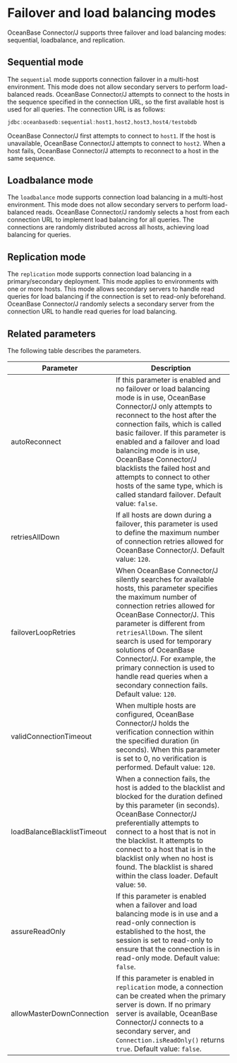 # Failover and load balancing modes

OceanBase Connector/J supports three failover and load balancing modes: sequential, loadbalance, and replication.

## Sequential mode

The `sequential` mode supports connection failover in a multi-host environment. This mode does not allow secondary servers to perform load-balanced reads. OceanBase Connector/J attempts to connect to the hosts in the sequence specified in the connection URL, so the first available host is used for all queries.
The connection URL is as follows:

```java
jdbc:oceanbasedb:sequential:host1,host2,host3,host4/testobdb
```

OceanBase Connector/J first attempts to connect to `host1`. If the host is unavailable, OceanBase Connector/J attempts to connect to `host2`. When a host fails, OceanBase Connector/J attempts to reconnect to a host in the same sequence.

## Loadbalance mode

The `loadbalance` mode supports connection load balancing in a multi-host environment. This mode does not allow secondary servers to perform load-balanced reads. OceanBase Connector/J randomly selects a host from each connection URL to implement load balancing for all queries. The connections are randomly distributed across all hosts, achieving load balancing for queries.

## Replication mode

The `replication` mode supports connection load balancing in a primary/secondary deployment. This mode applies to environments with one or more hosts. This mode allows secondary servers to handle read queries for load balancing if the connection is set to read-only beforehand. OceanBase Connector/J randomly selects a secondary server from the connection URL to handle read queries for load balancing.

## Related parameters

The following table describes the parameters.

| **Parameter** | **Description** |
|-----------------------------|----------------------------------------|
| autoReconnect | If this parameter is enabled and no failover or load balancing mode is in use, OceanBase Connector/J only attempts to reconnect to the host after the connection fails, which is called basic failover. If this parameter is enabled and a failover and load balancing mode is in use, OceanBase Connector/J blacklists the failed host and attempts to connect to other hosts of the same type, which is called standard failover. Default value: `false`.  |
| retriesAllDown | If all hosts are down during a failover, this parameter is used to define the maximum number of connection retries allowed for OceanBase Connector/J. Default value: `120`.  |
| failoverLoopRetries | When OceanBase Connector/J silently searches for available hosts, this parameter specifies the maximum number of connection retries allowed for OceanBase Connector/J. This parameter is different from `retriesAllDown`. The silent search is used for temporary solutions of OceanBase Connector/J. For example, the primary connection is used to handle read queries when a secondary connection fails. Default value: `120`.  |
| validConnectionTimeout | When multiple hosts are configured, OceanBase Connector/J holds the verification connection within the specified duration (in seconds). When this parameter is set to 0, no verification is performed. Default value: `120`.  |
| loadBalanceBlacklistTimeout | When a connection fails, the host is added to the blacklist and blocked for the duration defined by this parameter (in seconds). OceanBase Connector/J preferentially attempts to connect to a host that is not in the blacklist. It attempts to connect to a host that is in the blacklist only when no host is found. The blacklist is shared within the class loader. Default value: `50`.  |
| assureReadOnly | If this parameter is enabled when a failover and load balancing mode is in use and a read-only connection is established to the host, the session is set to read-only to ensure that the connection is in read-only mode.  Default value: `false`.  |
| allowMasterDownConnection | If this parameter is enabled in `replication` mode, a connection can be created when the primary server is down. If no primary server is available, OceanBase Connector/J connects to a secondary server, and `Connection.isReadOnly()` returns `true`. Default value: `false`.  |
